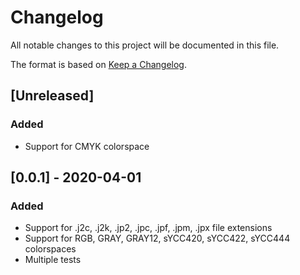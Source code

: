 # Changelog
All notable changes to this project will be documented in this file.

The format is based on [Keep a Changelog](https://keepachangelog.com/en/1.0.0/).

## [Unreleased]
### Added
- Support for CMYK colorspace

## [0.0.1] - 2020-04-01
### Added
- Support for .j2c, .j2k, .jp2, .jpc, .jpf, .jpm, .jpx file extensions
- Support for RGB, GRAY, GRAY12, sYCC420, sYCC422, sYCC444 colorspaces
- Multiple tests

